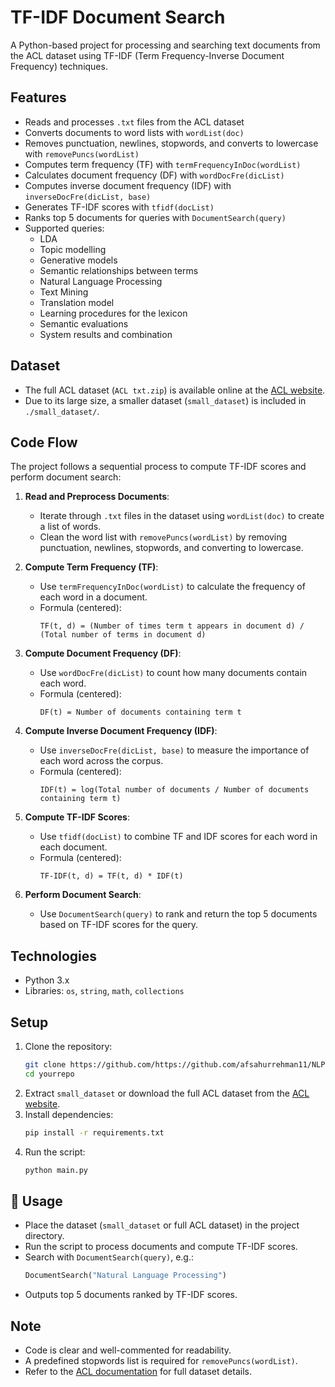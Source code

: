#  TF-IDF Document Search

A Python-based project for processing and searching text documents from the ACL dataset using TF-IDF (Term Frequency-Inverse Document Frequency) techniques.

##  Features
- Reads and processes `.txt` files from the ACL dataset
- Converts documents to word lists with `wordList(doc)`
- Removes punctuation, newlines, stopwords, and converts to lowercase with `removePuncs(wordList)`
- Computes term frequency (TF) with `termFrequencyInDoc(wordList)`
- Calculates document frequency (DF) with `wordDocFre(dicList)`
- Computes inverse document frequency (IDF) with `inverseDocFre(dicList, base)`
- Generates TF-IDF scores with `tfidf(docList)`
- Ranks top 5 documents for queries with `DocumentSearch(query)`
- Supported queries:
  - LDA
  - Topic modelling
  - Generative models
  - Semantic relationships between terms
  - Natural Language Processing
  - Text Mining
  - Translation model
  - Learning procedures for the lexicon
  - Semantic evaluations
  - System results and combination

##  Dataset
- The full ACL dataset (`ACL txt.zip`) is available online at the [ACL website](https://www.aclweb.org/).
- Due to its large size, a smaller dataset (`small_dataset`) is included in `./small_dataset/`.


##  Code Flow

The project follows a sequential process to compute TF-IDF scores and perform document search:

1. **Read and Preprocess Documents**:
   - Iterate through `.txt` files in the dataset using `wordList(doc)` to create a list of words.
   - Clean the word list with `removePuncs(wordList)` by removing punctuation, newlines, stopwords, and converting to lowercase.

2. **Compute Term Frequency (TF)**:
   - Use `termFrequencyInDoc(wordList)` to calculate the frequency of each word in a document.
   - Formula (centered):
     ```
     TF(t, d) = (Number of times term t appears in document d) / (Total number of terms in document d)
     ```

3. **Compute Document Frequency (DF)**:
   - Use `wordDocFre(dicList)` to count how many documents contain each word.
   - Formula (centered):
     ```
     DF(t) = Number of documents containing term t
     ```

4. **Compute Inverse Document Frequency (IDF)**:
   - Use `inverseDocFre(dicList, base)` to measure the importance of each word across the corpus.
   - Formula (centered):
     ```
     IDF(t) = log(Total number of documents / Number of documents containing term t)
     ```

5. **Compute TF-IDF Scores**:
   - Use `tfidf(docList)` to combine TF and IDF scores for each word in each document.
   - Formula (centered):
     ```
     TF-IDF(t, d) = TF(t, d) * IDF(t)
     ```

6. **Perform Document Search**:
   - Use `DocumentSearch(query)` to rank and return the top 5 documents based on TF-IDF scores for the query.


##  Technologies
- Python 3.x
- Libraries: `os`, `string`, `math`, `collections`

##  Setup
1. Clone the repository:
   ```bash
   git clone https://github.com/https://github.com/afsahurrehman11/NLP-TF-IDF-Search-Pipeline.git
   cd yourrepo
   ```
2. Extract `small_dataset` or download the full ACL dataset from the [ACL website](https://www.aclweb.org/).
3. Install dependencies:
   ```bash
   pip install -r requirements.txt
   ```
4. Run the script:
   ```bash
   python main.py
   ```

## 📄 Usage
- Place the dataset (`small_dataset` or full ACL dataset) in the project directory.
- Run the script to process documents and compute TF-IDF scores.
- Search with `DocumentSearch(query)`, e.g.:
  ```python
  DocumentSearch("Natural Language Processing")
  ```
- Outputs top 5 documents ranked by TF-IDF scores.

## Note
- Code is clear and well-commented for readability.
- A predefined stopwords list is required for `removePuncs(wordList)`.
- Refer to the [ACL documentation](https://www.aclweb.org/) for full dataset details.
